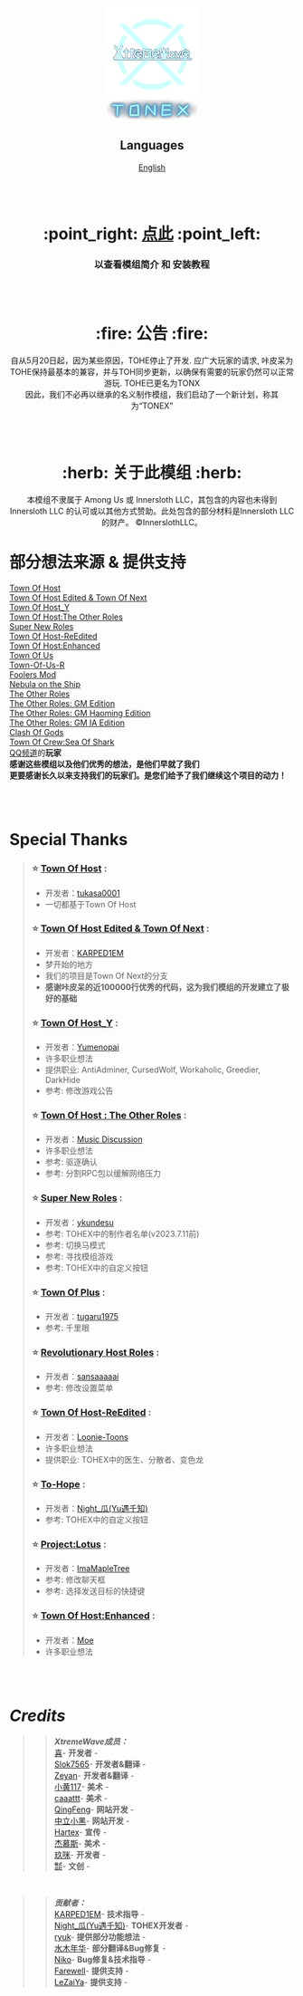 <div align="center">
  <img width="160" src="Assets/LOGO.png" alt="logo"></br>
  <img width="160" src="Assets/Title.svg" alt="title"></br>

 ## Languages
[English](https://github.com/XtremeWave/TownOfNewEpic_Xtreme/blob/TONEX/README.md)

  </br></br>

  <h1>:point_right: <a href="https://tonex.cc">点此</a> :point_left:</h1> 
  <h3>以查看模组简介 和 安装教程</h3>  

  </br></br>

  <h1>:fire: 公告 :fire:</h1>
  <p>自从5月20日起，因为某些原因，TOHE停止了开发. 应广大玩家的请求, 咔皮呆为TOHE保持最基本的兼容，并与TOH同步更新，以确保有需要的玩家仍然可以正常游玩. TOHE已更名为TONX<br>因此，我们不必再以继承的名义制作模组，我们启动了一个新计划，称其为“TONEX”</p>

  </br></br>

  <h1>:herb: 关于此模组 :herb:</h1>
  <p>本模组不隶属于 Among Us 或 Innersloth LLC，其包含的内容也未得到 Innersloth LLC 的认可或以其他方式赞助。此处包含的部分材料是Innersloth LLC的财产。 ©InnerslothLLC。</p>

</div>
<div align="left">

  # 部分想法来源 & 提供支持
[Town Of Host](https://github.com/tukasa0001/TownOfHost)<br>
[Town Of Host Edited & Town Of Next](https://github.com/KARPED1EM/TownOfHostEdited)<br>
[Town Of Host_Y](https://github.com/Yumenopai/TownOfHost_Y)<br>
[Town Of Host:The Other Roles](https://github.com/music-discussion/TownOfHost-TheOtherRoles)<br>
[Super New Roles](https://github.com/ykundesu/SuperNewRoles)<br>
[Town Of Host-ReEdited](https://github.com/Loonie-Toons/TownOfHost-ReEdited)<br>
[Town Of Host:Enhanced](https://github.com/0xDrMoe/TownofHost-Enhanced)<br>
[Town Of Us](https://github.com/Loonie-Toons/TownOfHost-ReEdited)<br>
[Town-Of-Us-R](https://github.com/eDonnes124/Town-Of-Us-R)<br>
[Foolers Mod](https://github.com/MengTube/Foolers-Mod)<br>
[Nebula on the Ship](https://github.com/Dolly1016/Nebula)<br>
[The Other Roles](https://github.com/TheOtherRolesAU/TheOtherRoles)<br>
[The Other Roles: GM Edition](https://github.com/yukinogatari/TheOtherRoles-GM)<br>
[The Other Roles: GM Haoming Edition](https://github.com/haoming37/TheOtherRoles-GM-Haoming)<br>
[The Other Roles: GM IA Edition](https://github.com/dabao40/TheOtherRolesGMIA)<br>
[Clash Of Gods](https://github.com/CognifyDev/ClashOfGods)<br>
[Town Of Crew:Sea Of Shark](https://github.com/yiTOC/TOCS)<br>
[QQ频道](https://pd.qq.com/s/gm7xdfhw8)的**玩家**<br>
**感谢这些模组以及他们优秀的想法，是他们早就了我们**<br>
**更要感谢长久以来支持我们的玩家们。是您们给予了我们继续这个项目的动力！**

  </br></br>

# Special Thanks
>
>### :star: [Town Of Host](https://github.com/tukasa0001/TownOfHost) :
>
> - 开发者：[tukasa0001](https://github.com/tukasa0001)
> - 一切都基于Town Of Host
>
>### :star: [Town Of Host Edited & Town Of Next](https://github.com/KARPED1EM/TownOfHostEdited) :
> 
> - 开发者：[KARPED1EM](https://github.com/KARPED1EM)
> - 梦开始的地方
> - 我们的项目是Town Of Next的分支
> - **感谢咔皮呆的近100000行优秀的代码，这为我们模组的开发建立了极好的基础**
>
>### :star: [Town Of Host_Y](https://github.com/Yumenopai/TownOfHost_Y) :
> 
> - 开发者：[Yumenopai](https://github.com/Yumenopai)
> - 许多职业想法
> - 提供职业: AntiAdminer, CursedWolf, Workaholic, Greedier, DarkHide
> - 参考: 修改游戏公告
>### :star: [Town Of Host : The Other Roles](https://github.com/music-discussion/TownOfHost-TheOtherRoles) :
>
> - 开发者：[Music Discussion](https://github.com/music-discussion)
> - 许多职业想法
> - 参考: 驱逐确认
> - 参考: 分割RPC包以缓解网络压力
>
>### :star: [Super New Roles](https://github.com/ykundesu/SuperNewRoles) :
> 
> - 开发者：[ykundesu](https://github.com/ykundesu)
> - 参考: TOHEX中的制作者名单(v2023.7.11前)
> - 参考: 切换马模式
> - 参考: 寻找模组游戏
> - 参考: TOHEX中的自定义按钮
>
>### :star: [Town Of Plus](https://github.com/tugaru1975/TownOfPlus) :
> 
> - 开发者：[tugaru1975](https://github.com/tugaru1975)
> - 参考: 千里眼
>
>### :star: [Revolutionary Host Roles](https://github.com/sansaaaaai/Revolutionary-host-roles) :
> 
> - 开发者：[sansaaaaai](https://github.com/sansaaaaai)
> - 参考: 修改设置菜单
>
>### :star: [Town Of Host-ReEdited](https://github.com/Loonie-Toons/TownOfHost-ReEdited) :
> 
> - 开发者：[Loonie-Toons](https://github.com/Loonie-Toons)
> - 许多职业想法
> - 提供职业: TOHEX中的医生、分散者、变色龙
>  
>### :star: [To-Hope](https://gitee.com/xigua_ya/to-hope) :
> 
> - 开发者：[Night_瓜(Yu遇千知)](https://gitee.com/xigua_ya)
> - 参考: TOHEX中的自定义按钮
> 
>### :star: [Project:Lotus](https://github.com/ImaMapleTree/Lotus) :
> 
> - 开发者：[ImaMapleTree](https://github.com/ImaMapleTree)
> - 参考: 修改聊天框
> - 参考: 选择发送目标的快捷键
>
>### :star: [Town Of Host:Enhanced](https://github.com/0xDrMoe/TownofHost-Enhanced) :
> 
> - 开发者：[Moe](https://github.com/0xDrMoe)
> - 许多职业想法
>
	
  </br></br>

# ***Credits***
>> ***XtremeWave成员：***<BR>
>[喜]()- **开发者** -<br>
>[Slok7565](https://github.com/Slok7565)- **开发者&翻译** -<br>
>[Zeyan]()- **开发者&翻译** -<br>
>[小黄117]()- **美术** -<br>
>[caaattt]()- **美术** -<br>
>[QingFeng]()- **网站开发** -<br>
>[中立小黑]()- **网站开发** -<br>
>[Hartex]()- **宣传** -<br>
>[杰慕斯]()- **美术** -<br>
>[玖咪]()- **开发者** -<br>
>[㍿]()- **文创** -<br>

  </br>

>> ***贡献者：***<BR>
>[KARPED1EM]()- **技术指导** -<br>
>[Night_瓜(Yu遇千知)]()- **TOHEX开发者** -<br>
>[ryuk]()- **提供部分功能想法** -<br>
>[水木年华]()- **部分翻译&Bug修复** -<br>
>[Niko]()- **Bug修复&技术指导** -<br>
>[Farewell]()- **提供支持** -<br>
>[LeZaiYa]()- **提供支持** -<br>
</div>
